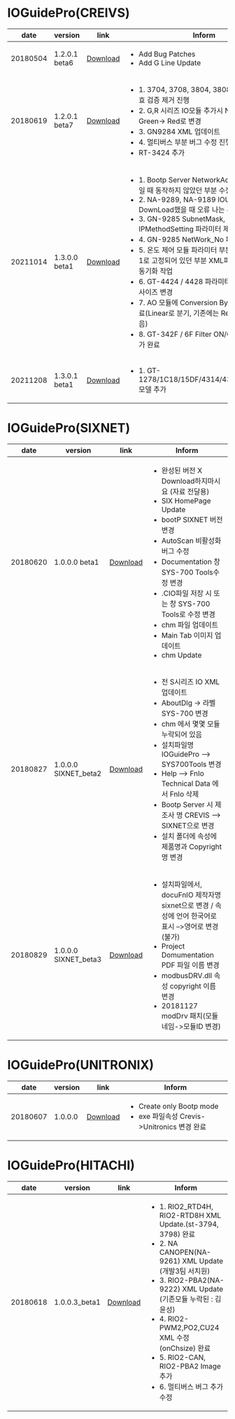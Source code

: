 IOGuidePro(CREIVS)
=====================
| date | version | link | Inform |
|---|---|---|-------------|
| 20180504 | 1.2.0.1 beta6 | [Download](https://github.com/CREVIS/IOGuidePro/raw/755218bf22754f2e6a6811d30f8bc1d02c52b259/CREVIS/IOGuidePro(1.2.0.1)_beta6.zip)| <ul><li>Add Bug Patches<br/></li><li>Add G Line Update</li></ul> |
| 20180619 | 1.2.0.1 beta7 | [Download](https://github.com/CREVIS/IOGuidePro/raw/master/CREVIS/IOGuidePro(1.2.0.1)_beta7.zip)| <ul><li>1. 3704, 3708, 3804, 3808 4종 슬롯 삽입 유효 검증 제거 진행 </li><li>2. G,R 시리즈 IO모듈 추가시 NA 아이콘 Green-> Red로 변경 </li> <li>3. GN9284 XML 업데이트</li><li>4. 멀티버스 부분 버그 수정 진행</li> <li>RT-3424 추가</li></ul> |
| 20211014 | 1.3.0.0 beta1 | [Download](https://github.com/CREVIS/IOGuidePro/raw/master/CREVIS/IOGuidePro(1.3.0.0)_beta1.zip)| <ul><li>1. Bootp Server NetworkAdapter 10개 이상일 때 동작하지 않았던 부분 수정 완료</li><li>2. NA-9289, NA-9189 IOUpdateTime DownLoad했을 때 오류 나는 부분 수정</li> <li>3. GN-9285 SubnetMask, IPMethodSetting 파라미터 제거</li><li>4. GN-9285 NetWork_No 파라미터 추가</li> <li>5. 온도 제어 모듈 파라미터 부분에서 Length가 1로 고정되어 있던 부분 XML파일의 설정한 값과 동기화 작업</li><li>6. GT-4424 / 4428 파라미터 추가 및 데이터 사이즈 변경</li><li>7. AO 모듈에 Conversion ByParaVal 연동 완료(Linear로 분기, 기존에는 Resolution밖에 없음)</li><li>8. GT-342F / 6F Filter ON/OFF 파라미터 추가 완료</li></ul> |
| 20211208 | 1.3.0.1 beta1 | [Download](https://github.com/CREVIS/IOGuidePro/raw/master/CREVIS/IOGuidePro(1.3.0.1)_beta1.zip)| <ul><li>	1. GT-1278/1C18/15DF/4314/4334/4354/4374 모델 추가</li></ul> |

IOGuidePro(SIXNET)
=====================
| date | version | link | Inform |
|---|---|---|-------------|
| 20180620 | 1.0.0.0 beta1 | [Download](https://github.com/CREVIS/IOGuidePro/raw/master/SIXNET/IOGuidePro(1.0.0.0)_3_SIXNET.zip)|<ul><li> 완성된 버전 X Download하지마시요 (자료 전달용) </li> <li>SIX HomePage Update</li> <li>bootP SIXNET 버전 변경</li> <li>AutoScan 비활성화 버그 수정</li><li>Documentation 창 SYS-700 Tools수정 변경</li> <li>.CIO파일 저장 시 또는 창 SYS-700 Tools로 수정 변경</li> <li>chm 파일 업데이트</li> <li>Main Tab 이미지 업데이트</li><li>chm Update</li></ul> | 
| 20180827 | 1.0.0.0 SIXNET_beta2 | [Download](https://github.com/CREVIS/IOGuidePro/raw/master/SIXNET/IOGuidePro(1.0.0.0)_2_SIXNET.zip)|<ul><li> 전 S시리즈 IO XML 업데이트</li><li>AboutDlg -> 라벨 SYS-700 변경</li><li>chm 에서 몇몇 모듈 누락되어 있음</li><li>설치파일명 IOGuidePro –> SYS700Tools 변경</li><li>Help –> FnIo Technical Data 에서 FnIo 삭제</li><li> Bootp Server 시 제조사 명 CREVIS –> SIXNET으로 변경</li><li>설치 폴더에 속성에 제품명과 Copyright 명 변경 </li></ul> |
| 20180829 | 1.0.0.0 SIXNET_beta3 | [Download](https://github.com/CREVIS/IOGuidePro/raw/master/SIXNET/IOGuidePro(1.0.0.0)_3_SIXNET.zip)|<ul><li>설치파일에서, docuFnIO 제작자명 sixnet으로 변경 / 속성에 언어 한국어로 표시 –>영어로 변경(불가)</li><li>Project Domumentation PDF 파일 이름 변경</li><li> modbusDRV.dll 속성 copyright 이름 변경</li><li>20181127 modDrv 패치(모듈네임->모듈ID 변경)</li></ul> | 



IOGuidePro(UNITRONIX)
=====================
| date | version | link | Inform |
|---|---|---|-------------|
| 20180607 | 1.0.0.0 | [Download](https://github.com/CREVIS/IOGuidePro/raw/master/UNITRONIX/BootpServer%201000_unitronics.zip)|<ul><li> Create only Bootp mode </li> <li>exe 파일속성 Crevis->Unitronics 변경 완료</li></ul>|
 
IOGuidePro(HITACHI)
=====================
| date | version | link | Inform |
|---|---|---|-------------|
| 20180618 | 1.0.0.3_beta1 | [Download](https://github.com/CREVIS/IOGuidePro/raw/master/HITACHI/IOGuidePro_1.0.0.3_beta1.zip)|<ul><li> 1. RIO2_RTD4H, RIO2-RTD8H XML Update.(st-3794, 3798) 완료 </li> <li>2. NA CANOPEN(NA-9261) XML Update (개발3팀 서치원)</li> <li>3. RIO2-PBA2(NA-9222) XML Update (기존모듈 누락된 : 김윤성)</li> <li>4. RIO2-PWM2,PO2,CU24 XML 수정 (onChsize) 완료</li> <li>5. RIO2-CAN, RIO2-PBA2 Image 추가 </li> <li>6. 멀티버스 버그 추가 수정</li><ul>|

 



